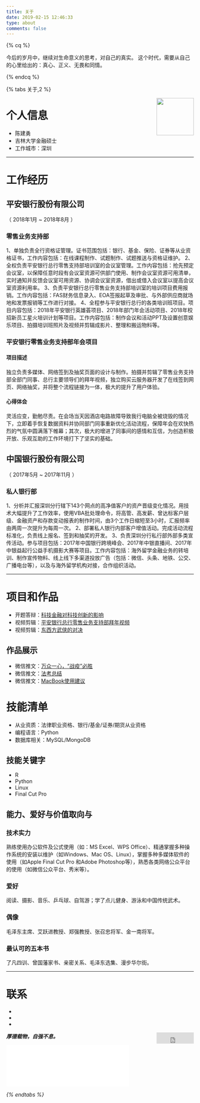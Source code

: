 ```yaml
---
title: 关于
date: 2019-02-15 12:46:33
type: about
comments: false
---
```

<script src="https://cdn.jsdelivr.net/gh/jackchenjy/balloon.js/balloon.min.js"></script>

{% cq %}

今后的岁月中，继续对生命意义的思考，对自己的真实。
这个时代，需要从自己的心里给出的：真心、正义、无畏和同情。

{% endcq %}    

{% tabs 关于,2 %}
<!-- tab 我的简历 -->

<div style="float:right">
    <img src="https://aixti.cn/res/vicky/vicky2.JPG" width="100">
</div>

# 个人信息

 - 陈建勇
 - 吉林大学金融硕士
 - 工作城市：深圳

---

# 工作经历

## 平安银行股份有限公司
（ 2018年1月 ~ 2018年8月 ）

### 零售业务支持部

1、单独负责全行资格证管理。证书范围包括：银行、基金、保险、证券等从业资格证书，工作内容包括：在线课程制作、试题制作、试题推送与资格证维护。
2、全权负责平安银行总行零售支持部培训室的会议室管理。工作内容包括：抢先预定会议室，以保障任意时段有会议室资源可供部门使用、制作会议室资源可用清单，实时通知并反馈会议室可用资源、协调会议室资源，借出或借入会议室以提高会议室资源利用率。
3、负责平安银行总行零售业务支持部培训室的培训项目费用报销。工作内容包括：FAS财务信息录入、EOA签报起草及审批、与外部供应商就场地和发票报销等工作进行对接。
4、全程参与平安银行总行的各类培训班项目。项目内容包括：2018年平安银行英雄荟项目、2018年部门年会活动项目、2018年校招新员工星火培训计划等项目。工作内容包括：制作会议和活动PPT及设置创意娱乐项目、拍摄培训班照片及视频并剪辑成影片、整理和搬运物料等。

### 平安银行零售业务支持部年会项目

#### 项目描述

独立负责多媒体、网络签到及抽奖页面的设计与制作。拍摄并剪辑了零售业务支持部全部门同事、总行主要领导们的拜年视频，独立购买云服务器开发了在线签到网页、网络抽奖，并将整个流程链接为一体，极大的提升了用户体验。

#### 心得体会

灵活应变，勤勉尽责。在会场当天因酒店电路故障导致我行电脑全被烧毁的情况下，立即着手恢复数据资料并协同部门同事重新优化活动流程，保障年会在欢快热烈的气氛中圆满落下帷幕；其次，极大的增进了同事间的感情和互信，为创造积极开放、乐观互助的工作环境打下了坚实的基础。

## 中国银行股份有限公司

（ 2017年5月 ~ 2017年11月 ）

### 私人银行部

1、分析并汇报深圳分行辖下143个网点的高净值客户的资产晋级变化情况。用技术大幅提升了工作效率，使用VBA批处理命令，将高管、高发薪、曾达标客户层级、金融资产和存款变动报表的制作时间，由3个工作日缩短至3小时，汇报频率由两周一次提升为每周一次。
2、部署私人银行内部客户增值活动。完成活动流程标准化，负责线上报名、签到和抽奖的开发。
3、负责深圳分行私行部外部多类宣传活动。参与项目包括：2017年中国银行跨境峰会、2017年中银直播间、2017年中银益起行公益手机摄影大赛等项目。工作内容包括：海外留学金融业务的转培训、制作宣传物料、线上线下多渠道投放广告（包括：微信、头条、地铁、公交、广播电台等），以及与海外留学机构对接，合作组织活动。

---

# 项目和作品

- 开题答辩：[科技金融对科技创新的影响](https://mp.weixin.qq.com/s/_4yH0E2KgCCUGyF39tJGIw)
- 视频剪辑：[平安银行总行零售业务支持部拜年视频](https://visionunion.cn/Life/happy-new-year.html)
- 视频剪辑：[东西方武侠的对决](https://mp.weixin.qq.com/s/9ZSvNoAqcV37Efa9i1kdAg)

## 作品展示

- 微信推文：[万众一心，“战疫”必胜](https://mp.weixin.qq.com/s/nn6wjNqp2L8sUxZHAQeX1Q)
- 微信推文：[法考总结](https://mp.weixin.qq.com/s/5IeHZnTwl2Zf095kLcaEpQ)
- 微信推文：[MacBook使用建议](https://mp.weixin.qq.com/s/x-bZmwUXGPWooqMSBWZoPg)

# 技能清单

- 从业资质：法律职业资格、银行/基金/证券/期货从业资格
- 编程语言：Python
- 数据库相关：MySQL/MongoDB

## 技能关键字

- R
- Python
- Linux
- Final Cut Pro

## 能力、爱好与价值取向与

### 技术实力 

熟练使用办公软件及公式使用（如：MS Excel、WPS Office）、精通掌握多种操作系统的安装以维护（如Windows、Mac OS、Linux），掌握多种多媒体软件的使用（如Apple Final Cut Pro 和Adobe Photoshop等），熟悉各类网络公众平台的使用（如微信公众平台、秀米等）。

### 爱好

阅读、摄影、音乐、乒乓球、自驾游；学了点儿健身、游泳和中国传统武术。

### 偶像

毛泽东主席、艾跃进教授、郑强教授、张召忠将军、金一南将军。

### 最认可的五本书

了凡四训、曾国藩家书、亲密关系、毛泽东选集、漫步华尔街。

---


# 联系

- [<i class="fa fa-fw fa-wechat">](https://chat.daovoice.io/?id=a13048b4)
- [<i class="fa fa-fw fa-github">](https://github.com/jackchenjy)
- [<i class="fa fa-fw fa-linkedin">](https://www.linkedin.com/in/jianyong-chen-9b51099b)

<!-- endtab -->
<!-- tab 本站 -->
<a class="gh-btn" id="gh-btn" href="https://github.com/jackchenjy/jackchenjy.github.io/" target="_blank" aria-label="Star on GitHub"><span class="gh-ico" aria-hidden="true"></span><span class="gh-text" id="gh-text"></span></a>
<iframe align="right" style="margin-left: 2px; margin-bottom:-5px;" frameborder="0" scrolling="0" width="100px" height="30px" src="https://ghbtns.com/github-btn.html?user=jackchenjy&amp;repo=jackchenjy.github.io&amp;type=star&amp;count=true">
</iframe>

**厚德载物，自强不息。**
<iframe frameborder="no" border="0" marginwidth="0" marginheight="0" width=330 height=110 src="//music.163.com/outchain/player?type=0&id=2683260205&auto=1&height=90"></iframe>

<!-- endtab -->
{% endtabs %}
